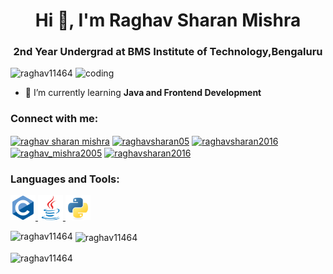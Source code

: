 <h1 align="center">Hi 👋, I'm Raghav Sharan Mishra</h1>
<h3 align="center">2nd Year Undergrad at BMS Institute of Technology,Bengaluru</h3>

<img align="right" alt="coding" width="400" src="https://media3.giphy.com/media/Y1vohJMVMtjSQxmUot/source.gif">

<p align="left"> <img src="https://komarev.com/ghpvc/?username=raghav11464&label=Profile%20views&color=0e75b6&style=flat" alt="raghav11464" /> </p>

* 🌱 I’m currently learning **Java and Frontend Development**

<h3 align="left">Connect with me:</h3>
<p align="left">
<a href="https://linkedin.com/in/raghav sharan mishra" target="blank"><img align="center" src="https://raw.githubusercontent.com/rahuldkjain/github-profile-readme-generator/master/src/images/icons/Social/linked-in-alt.svg" alt="raghav sharan mishra" height="30" width="40" /></a>
<a href="https://www.codechef.com/users/raghavsharan05" target="blank"><img align="center" src="https://cdn.jsdelivr.net/npm/simple-icons@3.1.0/icons/codechef.svg" alt="raghavsharan05" height="30" width="40" /></a>
<a href="https://www.hackerrank.com/raghavsharan2016" target="blank"><img align="center" src="https://raw.githubusercontent.com/rahuldkjain/github-profile-readme-generator/master/src/images/icons/Social/hackerrank.svg" alt="raghavsharan2016" height="30" width="40" /></a>
<a href="https://codeforces.com/profile/raghav_mishra2005" target="blank"><img align="center" src="https://raw.githubusercontent.com/rahuldkjain/github-profile-readme-generator/master/src/images/icons/Social/codeforces.svg" alt="raghav_mishra2005" height="30" width="40" /></a>
<a href="https://www.leetcode.com/raghavsharan2016" target="blank"><img align="center" src="https://raw.githubusercontent.com/rahuldkjain/github-profile-readme-generator/master/src/images/icons/Social/leet-code.svg" alt="raghavsharan2016" height="30" width="40" /></a>
</p>

<h3 align="left">Languages and Tools:</h3>
<p align="left"> <a href="https://www.cprogramming.com/" target="_blank" rel="noreferrer"> <img src="https://raw.githubusercontent.com/devicons/devicon/master/icons/c/c-original.svg" alt="c" width="40" height="40"/> </a> <a href="https://www.java.com" target="_blank" rel="noreferrer"> <img src="https://raw.githubusercontent.com/devicons/devicon/master/icons/java/java-original.svg" alt="java" width="40" height="40"/> </a> <a href="https://www.python.org" target="_blank" rel="noreferrer"> <img src="https://raw.githubusercontent.com/devicons/devicon/master/icons/python/python-original.svg" alt="python" width="40" height="40"/> </a> </p>

<p><img align="left" src="https://github-readme-stats.vercel.app/api/top-langs?username=raghav11464&show_icons=true&locale=en&layout=compact" alt="raghav11464" /></p>

<p>&nbsp;<img align="center" src="https://github-readme-stats.vercel.app/api?username=raghav11464&show_icons=true&locale=en" alt="raghav11464" /></p>

<p><img align="center" src="https://github-readme-streak-stats.herokuapp.com/?user=raghav11464&" alt="raghav11464" /></p>
